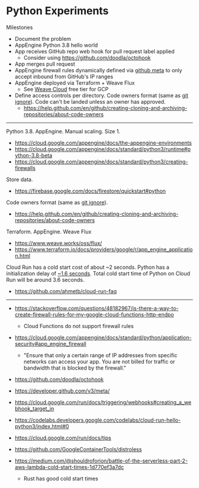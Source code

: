 # Python Experiments

Milestones

- Document the problem
- AppEngine Python 3.8 hello world
- App receives GitHub repo web hook for pull request label applied
  - Consider using https://github.com/doodla/octohook
- App merges pull request 
- AppEngine firewall rules dynamically defined via [github meta](https://developer.github.com/v3/meta/) to only accept inbound from GitHub's IP ranges
- AppEngine deployed via Terraform + Weave Flux
  - See [Weave Cloud](https://www.weave.works/faq/weave-cloud-faq/#faq-4) free tier for GCP
- Define access controls per directory. Code owners format (same as [git ignore](https://git-scm.com/docs/gitignore#_pattern_format)). Code can't be landed unless an owner has approved.
  - https://help.github.com/en/github/creating-cloning-and-archiving-repositories/about-code-owners

---

Python 3.8. AppEngine. Manual scaling. Size 1.

- https://cloud.google.com/appengine/docs/the-appengine-environments
- https://cloud.google.com/appengine/docs/standard/python3/runtime#python-3.8-beta
- https://cloud.google.com/appengine/docs/standard/python3/creating-firewalls

Store data.
- https://firebase.google.com/docs/firestore/quickstart#python

Code owners format (same as [git ignore](https://git-scm.com/docs/gitignore#_pattern_format)).
- https://help.github.com/en/github/creating-cloning-and-archiving-repositories/about-code-owners

Terraform. AppEngine. Weave Flux
- https://www.weave.works/oss/flux/
- https://www.terraform.io/docs/providers/google/r/app_engine_application.html

Cloud Run has a cold start cost of about ~2 seconds. Python has a initialization delay of [~1.6 seconds](https://medium.com/@shouldroforion/battle-of-the-serverless-part-2-aws-lambda-cold-start-times-1d770ef3a7dc). Total cold start time of Python on Cloud Run will be around 3.6 seconds.
- https://github.com/ahmetb/cloud-run-faq

---

- https://stackoverflow.com/questions/48182967/is-there-a-way-to-create-firewall-rules-for-my-google-cloud-functions-http-endpo
  - Cloud Functions do not support firewall rules

- https://cloud.google.com/appengine/docs/standard/python/application-security#app_engine_firewall
  - "Ensure that only a certain range of IP addresses from specific networks can access your app. You are not billed for traffic or bandwidth that is blocked by the firewall."

- https://github.com/doodla/octohook
- https://developer.github.com/v3/meta/

- https://cloud.google.com/run/docs/triggering/webhooks#creating_a_webhook_target_in 
- https://codelabs.developers.google.com/codelabs/cloud-run-hello-python3/index.html#0
- https://cloud.google.com/run/docs/tips
- https://github.com/GoogleContainerTools/distroless
- https://medium.com/@shouldroforion/battle-of-the-serverless-part-2-aws-lambda-cold-start-times-1d770ef3a7dc
  - Rust has good cold start times
